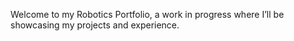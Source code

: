 Welcome to my Robotics Portfolio, a work in progress where I’ll be showcasing my projects and experience.
